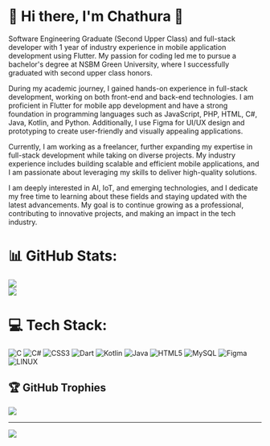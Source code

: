 
# 💫 Hi there, I'm Chathura 👋
Software Engineering Graduate (Second Upper Class) and full-stack developer with 1 year of industry experience in mobile application development using Flutter. My passion for coding led me to pursue a bachelor's degree at NSBM Green University, where I successfully graduated with second upper class honors.

During my academic journey, I gained hands-on experience in full-stack development, working on both front-end and back-end technologies. I am proficient in Flutter for mobile app development and have a strong foundation in programming languages such as JavaScript, PHP, HTML, C#, Java, Kotlin, and Python. Additionally, I use Figma for UI/UX design and prototyping to create user-friendly and visually appealing applications.

Currently, I am working as a freelancer, further expanding my expertise in full-stack development while taking on diverse projects. My industry experience includes building scalable and efficient mobile applications, and I am passionate about leveraging my skills to deliver high-quality solutions.

I am deeply interested in AI, IoT, and emerging technologies, and I dedicate my free time to learning about these fields and staying updated with the latest advancements. My goal is to continue growing as a professional, contributing to innovative projects, and making an impact in the tech industry.



# 📊 GitHub Stats:
![](https://github-readme-stats.vercel.app/api?username=chathura456&theme=radical&hide_border=true&include_all_commits=true&count_private=true)<br/>
![](https://github-readme-stats.vercel.app/api/top-langs/?username=chathura456&theme=radical&hide_border=true&include_all_commits=true&count_private=true&layout=compact)

# 💻 Tech Stack:
![C](https://img.shields.io/badge/c-%2300599C.svg?style=for-the-badge&logo=c&logoColor=white) ![C#](https://img.shields.io/badge/c%23-%23239120.svg?style=for-the-badge&logo=c-sharp&logoColor=white) ![CSS3](https://img.shields.io/badge/css3-%231572B6.svg?style=for-the-badge&logo=css3&logoColor=white) ![Dart](https://img.shields.io/badge/dart-%230175C2.svg?style=for-the-badge&logo=dart&logoColor=white) ![Kotlin](https://img.shields.io/badge/kotlin-%230095D5.svg?style=for-the-badge&logo=kotlin&logoColor=white) ![Java](https://img.shields.io/badge/java-%23ED8B00.svg?style=for-the-badge&logo=java&logoColor=white) ![HTML5](https://img.shields.io/badge/html5-%23E34F26.svg?style=for-the-badge&logo=html5&logoColor=white) ![MySQL](https://img.shields.io/badge/mysql-%2300f.svg?style=for-the-badge&logo=mysql&logoColor=white) 	![Figma](https://img.shields.io/badge/figma-%23F24E1E.svg?style=for-the-badge&logo=figma&logoColor=white) ![LINUX](https://img.shields.io/badge/Linux-FCC624?style=for-the-badge&logo=linux&logoColor=black)


## 🏆 GitHub Trophies
![](https://github-profile-trophy.vercel.app/?username=chathura456&theme=radical&no-frame=false&no-bg=true&margin-w=4)

---
[![](https://visitcount.itsvg.in/api?id=chathura456&icon=0&color=0)](https://visitcount.itsvg.in)

<!-- Proudly created with GPRM ( https://gprm.itsvg.in ) -->

<!-- Proudly created with GPRM ( https://gprm.itsvg.in ) -->
